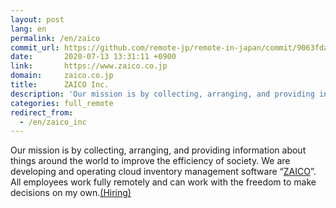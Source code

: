 ```yaml
---
layout: post
lang: en
permalink: /en/zaico
commit_url: https://github.com/remote-jp/remote-in-japan/commit/9063fdad1b785e53bcf9579278ef3b6390fccba5
date:       2020-07-13 13:31:11 +0900
link:       https://www.zaico.co.jp
domain:     zaico.co.jp
title:      ZAICO Inc.
description: 'Our mission is by collecting, arranging, and providing information about things around the world to improve the efficiency of society. We are developing and operating cloud inventory management software “ZAICO”. All employees work fully remotely and can work with the freedom to make decisions on my own.(Hiring)'
categories: full_remote
redirect_from:
  - /en/zaico_inc
---
```


<p>Our mission is by collecting, arranging, and providing information about things around the world to improve the efficiency of society. We are developing and operating cloud inventory management software “<a href="https://web.zaico.co.jp/">ZAICO</a>”. All employees work fully remotely and can work with the freedom to make decisions on my own.<a href="https://www.zaico.co.jp/smart-zaico/about-us/recruit/">(Hiring)</a></p>
